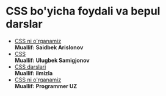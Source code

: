 # CSS bo'yicha foydali va bepul darslar
- [CSS ni o'rganamiz](https://www.youtube.com/watch?v=uUULF8ikQoY) <br/>
**Muallif: Saidbek Arislonov**
- [CSS](https://www.youtube.com/watch?v=KPPhQ0F-SDY&list=PLpDyZ4xZcDg_gyII__1jtnE2FEgqpfJU8) <br/>
**Muallif: Ulugbek Samigjonov**
- [CSS darslari](https://www.youtube.com/watch?v=fvvrEX0U6yQ&list=PLpRkv-CMsu3U1fSwMxuaLpWU158bL8v7q) <br/>
**Muallif: ilmizla**
- [CSS ni o'rganamiz](https://www.youtube.com/watch?v=Tw_cpIoIYFE&list=PLY4N-4FJdZQBLuENkujmE8Y2T7ipatSG6) <br/>
**Muallif: Programmer UZ**

